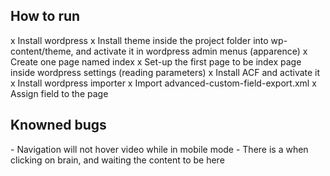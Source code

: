 <h2>How to run</h2>
x Install wordpress
x Install theme inside the project folder into wp-content/theme, and activate it in wordpress admin menus (apparence)
x Create one page named index
x Set-up the first page to be index page inside wordpress settings (reading parameters)
x Install ACF and activate it
x Install wordpress importer
x Import advanced-custom-field-export.xml
x Assign field to the page

<h2>Knowned bugs</h2>
- Navigation will not hover video while in mobile mode
- There is a when clicking on brain, and waiting the content to be here
